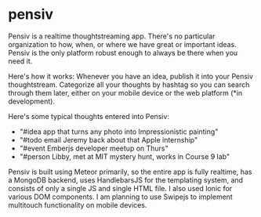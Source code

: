 pensiv
======

Pensiv is a realtime thoughtstreaming app.  There's no particular organization to how, when, or where we have great or important ideas.  Pensiv is the only platform robust enough to always be there when you need it.

Here's how it works:
Whenever you have an idea, publish it into your Pensiv thoughtstream.  Categorize all your thoughts by hashtag so you can search through them later, either on your mobile device or the web platform (*in development).  

Here's some typical thoughts entered into Pensiv:
 - "#idea app that turns any photo into Impressionistic painting"
 - "#todo email Jeremy back about that Apple internship"
 - "#event Emberjs developer meetup on Thurs"
 - "#person Libby, met at MIT mystery hunt, works in Course 9 lab"


Pensiv is built using Meteor primarily, so the entire app is fully realtime, has a MongoDB backend, uses HandlebarsJS for the templating system, and consists of only a single JS and single HTML file. I also used Ionic for various DOM components.  I am planning to use Swipejs to implement multitouch functionality on mobile devices.
